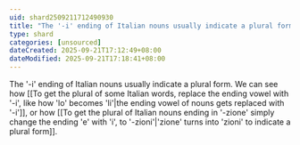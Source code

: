 ```yaml
---
uid: shard2509211712490930
title: "The '-i' ending of Italian nouns usually indicate a plural form"
type: shard
categories: [unsourced]
dateCreated: 2025-09-21T17:12:49+08:00
dateModified: 2025-09-21T17:18:41+08:00
---
```

The '-i' ending of Italian nouns usually indicate a plural form. We can see how [[To get the plural of some Italian words, replace the ending vowel with '-i', like how 'lo' becomes 'li'|the ending vowel of nouns gets replaced with '-i']], or how [[To get the plural of Italian nouns ending in '-zione' simply change the ending 'e' with 'i', to '-zioni'|'zione' turns into 'zioni' to indicate a plural form]].